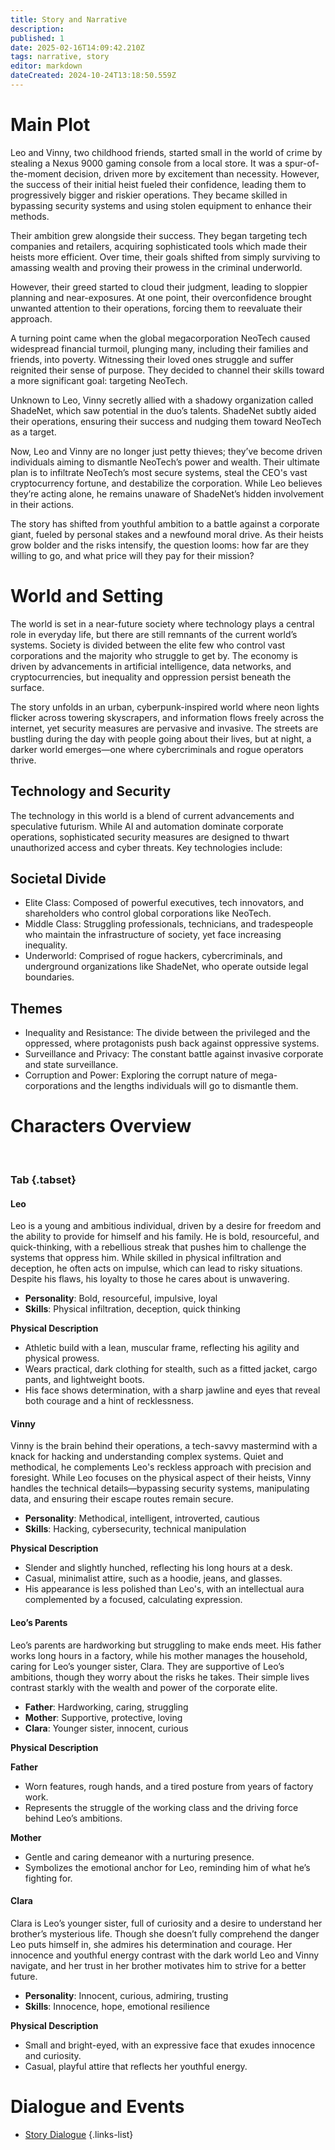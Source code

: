 ```yaml
---
title: Story and Narrative
description: 
published: 1
date: 2025-02-16T14:09:42.210Z
tags: narrative, story
editor: markdown
dateCreated: 2024-10-24T13:18:50.559Z
---
```


# Main Plot

Leo and Vinny, two childhood friends, started small in the world of crime by stealing a Nexus 9000 gaming console from a local store. It was a spur-of-the-moment decision, driven more by excitement than necessity. However, the success of their initial heist fueled their confidence, leading them to progressively bigger and riskier operations. They became skilled in bypassing security systems and using stolen equipment to enhance their methods.

Their ambition grew alongside their success. They began targeting tech companies and retailers, acquiring sophisticated tools which made their heists more efficient. Over time, their goals shifted from simply surviving to amassing wealth and proving their prowess in the criminal underworld.

However, their greed started to cloud their judgment, leading to sloppier planning and near-exposures. At one point, their overconfidence brought unwanted attention to their operations, forcing them to reevaluate their approach.

A turning point came when the global megacorporation NeoTech caused widespread financial turmoil, plunging many, including their families and friends, into poverty. Witnessing their loved ones struggle and suffer reignited their sense of purpose. They decided to channel their skills toward a more significant goal: targeting NeoTech.

Unknown to Leo, Vinny secretly allied with a shadowy organization called ShadeNet, which saw potential in the duo’s talents. ShadeNet subtly aided their operations, ensuring their success and nudging them toward NeoTech as a target.

Now, Leo and Vinny are no longer just petty thieves; they’ve become driven individuals aiming to dismantle NeoTech’s power and wealth. Their ultimate plan is to infiltrate NeoTech’s most secure systems, steal the CEO's vast cryptocurrency fortune, and destabilize the corporation. While Leo believes they’re acting alone, he remains unaware of ShadeNet’s hidden involvement in their actions.

The story has shifted from youthful ambition to a battle against a corporate giant, fueled by personal stakes and a newfound moral drive. As their heists grow bolder and the risks intensify, the question looms: how far are they willing to go, and what price will they pay for their mission?

# World and Setting

The world is set in a near-future society where technology plays a central role in everyday life, but there are still remnants of the current world’s systems. Society is divided between the elite few who control vast corporations and the majority who struggle to get by. The economy is driven by advancements in artificial intelligence, data networks, and cryptocurrencies, but inequality and oppression persist beneath the surface.

The story unfolds in an urban, cyberpunk-inspired world where neon lights flicker across towering skyscrapers, and information flows freely across the internet, yet security measures are pervasive and invasive. The streets are bustling during the day with people going about their lives, but at night, a darker world emerges—one where cybercriminals and rogue operators thrive.

## Technology and Security

The technology in this world is a blend of current advancements and speculative futurism. While AI and automation dominate corporate operations, sophisticated security measures are designed to thwart unauthorized access and cyber threats. Key technologies include:

## Societal Divide

- Elite Class: Composed of powerful executives, tech innovators, and shareholders who control global corporations like NeoTech.
- Middle Class: Struggling professionals, technicians, and tradespeople who maintain the infrastructure of society, yet face increasing inequality.
- Underworld: Comprised of rogue hackers, cybercriminals, and underground organizations like  ShadeNet, who operate outside legal boundaries.

## Themes

- Inequality and Resistance: The divide between the privileged and the oppressed, where protagonists push back against oppressive systems.
- Surveillance and Privacy: The constant battle against invasive corporate and state surveillance.
- Corruption and Power: Exploring the corrupt nature of mega-corporations and the lengths individuals will go to dismantle them.

# Characters Overview
<br>

### Tab {.tabset}

#### **Leo**  
Leo is a young and ambitious individual, driven by a desire for freedom and the ability to provide for himself and his family. He is bold, resourceful, and quick-thinking, with a rebellious streak that pushes him to challenge the systems that oppress him. While skilled in physical infiltration and deception, he often acts on impulse, which can lead to risky situations. Despite his flaws, his loyalty to those he cares about is unwavering.

- **Personality**: Bold, resourceful, impulsive, loyal  
- **Skills**: Physical infiltration, deception, quick thinking  

**Physical Description**  
- Athletic build with a lean, muscular frame, reflecting his agility and physical prowess.  
- Wears practical, dark clothing for stealth, such as a fitted jacket, cargo pants, and lightweight boots.  
- His face shows determination, with a sharp jawline and eyes that reveal both courage and a hint of recklessness.  

#### **Vinny**  
Vinny is the brain behind their operations, a tech-savvy mastermind with a knack for hacking and understanding complex systems. Quiet and methodical, he complements Leo's reckless approach with precision and foresight. While Leo focuses on the physical aspect of their heists, Vinny handles the technical details—bypassing security systems, manipulating data, and ensuring their escape routes remain secure.

- **Personality**: Methodical, intelligent, introverted, cautious  
- **Skills**: Hacking, cybersecurity, technical manipulation  

**Physical Description**  
- Slender and slightly hunched, reflecting his long hours at a desk.  
- Casual, minimalist attire, such as a hoodie, jeans, and glasses.  
- His appearance is less polished than Leo's, with an intellectual aura complemented by a focused, calculating expression.  

#### **Leo’s Parents**  
Leo’s parents are hardworking but struggling to make ends meet. His father works long hours in a factory, while his mother manages the household, caring for Leo’s younger sister, Clara. They are supportive of Leo’s ambitions, though they worry about the risks he takes. Their simple lives contrast starkly with the wealth and power of the corporate elite.

- **Father**: Hardworking, caring, struggling  
- **Mother**: Supportive, protective, loving  
- **Clara**: Younger sister, innocent, curious  

**Physical Description**  

**Father**  
- Worn features, rough hands, and a tired posture from years of factory work.  
- Represents the struggle of the working class and the driving force behind Leo’s ambitions.  

**Mother**  
- Gentle and caring demeanor with a nurturing presence.  
- Symbolizes the emotional anchor for Leo, reminding him of what he’s fighting for. 

#### **Clara**  
Clara is Leo’s younger sister, full of curiosity and a desire to understand her brother’s mysterious life. Though she doesn’t fully comprehend the danger Leo puts himself in, she admires his determination and courage. Her innocence and youthful energy contrast with the dark world Leo and Vinny navigate, and her trust in her brother motivates him to strive for a better future.

- **Personality**: Innocent, curious, admiring, trusting  
- **Skills**: Innocence, hope, emotional resilience

**Physical Description**  
- Small and bright-eyed, with an expressive face that exudes innocence and curiosity.  
- Casual, playful attire that reflects her youthful energy.  

# Dialogue and Events

- [Story Dialogue](/story-and-narrative/dialogue)
{.links-list}
